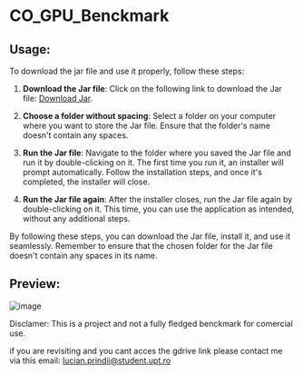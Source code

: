 # CO_GPU_Benckmark

## Usage: 

To download the jar file and use it properly, follow these steps:

1. **Download the Jar file**: Click on the following link to download the Jar file: [Download Jar](https://drive.google.com/file/d/1iejv-YNtmHSGyXkLmU-7wtABfat8Ci4C/view).

2. **Choose a folder without spacing**: Select a folder on your computer where you want to store the Jar file. Ensure that the folder's name doesn't contain any spaces.

3. **Run the Jar file**: Navigate to the folder where you saved the Jar file and run it by double-clicking on it. The first time you run it, an installer will prompt automatically. Follow the installation steps, and once it's completed, the installer will close.

4. **Run the Jar file again**: After the installer closes, run the Jar file again by double-clicking on it. This time, you can use the application as intended, without any additional steps.

By following these steps, you can download the Jar file, install it, and use it seamlessly. Remember to ensure that the chosen folder for the Jar file doesn't contain any spaces in its name.

## Preview:

![image](https://drive.google.com/uc?export=view&id=1PgiCmZvqkoLVpBAcHkB16q94SaWyj8Hg&raw=true)


Disclamer: This is a project and not a fully fledged benckmark for comercial use.

if you are revisiting and you cant acces the gdrive link please contact me via this email: lucian.prindii@student.upt.ro
